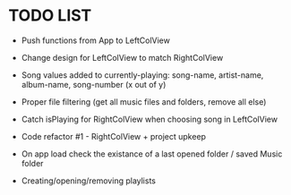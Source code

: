 # TODO LIST

* Push functions from App to LeftColView

* Change design for LeftColView to match RightColView

* Song values added to currently-playing: song-name, artist-name, album-name, song-number (x out of y)

* Proper file filtering (get all music files and folders, remove all else)

* Catch isPlaying for RightColView when choosing song in LeftColView

* Code refactor #1 - RightColView + project upkeep

* On app load check the existance of a last opened folder / saved Music folder

* Creating/opening/removing playlists